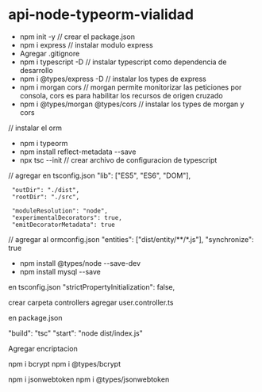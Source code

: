 # api-node-typeorm-vialidad


  - npm init -y     // crear el package.json
  - npm i express   // instalar modulo express
  - Agregar .gitignore
  - npm i typescript -D  // instalar typescript como dependencia de desarrollo
  - npm i @types/express -D  // instalar los types de express
  - npm i morgan cors       // morgan permite monitorizar las peticiones por consola, cors es para habilitar los recursos de origen cruzado
  - npm i @types/morgan @types/cors     // instalar los types de morgan y cors
  
  // instalar el orm
  
  - npm i typeorm
  - npm install reflect-metadata --save
  - npx tsc --init     // crear archivo de configuracion de typescript
  
  
  // agregar en tsconfig.json
     "lib": ["ES5", "ES6", "DOM"], 
     
     "outDir": "./dist",
     "rootDir": "./src",  
     
     "moduleResolution": "node",
     "experimentalDecorators": true,               
     "emitDecoratorMetadata": true
     
  // agregar al ormconfig.json
    "entities": ["dist/entity/**/*.js"],
    "synchronize": true
    
- npm install @types/node --save-dev
- npm install mysql --save

en tsconfig.json
   "strictPropertyInitialization": false, 

crear carpeta controllers
agregar user.controller.ts


en package.json

"build": "tsc"
"start": "node dist/index.js"


Agregar encriptacion

npm i bcrypt
npm i @types/bcrypt

npm i jsonwebtoken
npm i @types/jsonwebtoken



